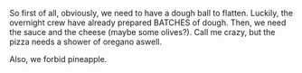 
So first of all, obviously, we need to have a dough ball to flatten. 
Luckily, the overnight crew have already prepared BATCHES of dough. 
Then, we need the sauce and the cheese (maybe some olives?).
Call me crazy, but the pizza needs a shower of oregano aswell. 

Also, we forbid pineapple. 